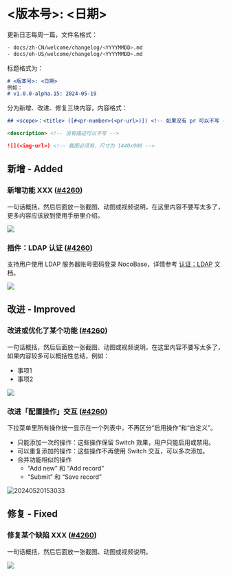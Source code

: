 # <版本号>: <日期>

更新日志每周一篇，文件名格式：

```bash
- docs/zh-CN/welcome/changelog/<YYYYMMDD>.md
- docs/eh-US/welcome/changelog/<YYYYMMDD>.md
```

标题格式为：

```md
# <版本号>: <日期>
例如：
# v1.0.0-alpha.15: 2024-05-19
```

分为新增、改进、修复三块内容，内容格式：

```md
## <scope>：<title> ([#<pr-number>(<pr-url>)]) <!-- 如果没有 pr 可以不写 -->

<description> <!-- 没有描述可以不写 -->

![](<img-url>) <!-- 截图必须有，尺寸为 1440x900 -->
```

## 新增 - Added

### 新增功能 XXX ([#4260](https://github.com/nocobase/nocobase/pull/4260))

一句话概括，然后后面放一张截图、动图或视频说明，在这里内容不要写太多了，更多内容应该放到使用手册里介绍。

![](https://static-docs.nocobase.com/202405191513995.png)

### 插件：LDAP 认证 ([#4260](https://github.com/nocobase/nocobase/pull/4260))

支持用户使用 LDAP 服务器账号密码登录 NocoBase，详情参考 [认证：LDAP](/handbook/auth-ldap) 文档。

![](https://static-docs.nocobase.com/202405191513995.png)

## 改进 - Improved

### 改进或优化了某个功能 ([#4260](https://github.com/nocobase/nocobase/pull/4260))

一句话概括，然后后面放一张截图、动图或视频说明，在这里内容不要写太多了，如果内容较多可以概括性总结，例如：

- 事项1
- 事项2

![](https://static-docs.nocobase.com/202405191513995.png)

### 改进「配置操作」交互 ([#4260](https://github.com/nocobase/nocobase/pull/4260))

下拉菜单里所有操作统一显示在一个列表中，不再区分“启用操作”和“自定义”。

- 只能添加一次的操作：这些操作保留 Switch 效果，用户只能启用或禁用。
- 可以重复添加的操作：这些操作不再使用 Switch 交互，可以多次添加。
- 合并功能相似的操作
  - “Add new” 和 “Add record”
  - “Submit” 和 “Save record”

![20240520153033](https://static-docs.nocobase.com/20240520153033.png)

## 修复 - Fixed

### 修复某个缺陷 XXX ([#4260](https://github.com/nocobase/nocobase/pull/4260))

一句话概括，然后后面放一张截图、动图或视频说明。

![](https://static-docs.nocobase.com/202405191513995.png)
